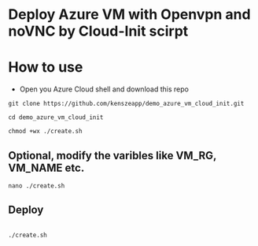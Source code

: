 # Deploy Azure VM with Openvpn and noVNC by Cloud-Init scirpt 

# How to use 

* Open you Azure Cloud shell and download this repo 

```
git clone https://github.com/kenszeapp/demo_azure_vm_cloud_init.git

cd demo_azure_vm_cloud_init

chmod +wx ./create.sh
```

## Optional, modify the varibles like VM_RG, VM_NAME etc.

`nano ./create.sh`

## Deploy
```

./create.sh
```
